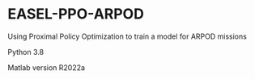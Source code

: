 # EASEL-PPO-ARPOD
Using Proximal Policy Optimization to train a model for ARPOD missions

Python 3.8

Matlab version R2022a

